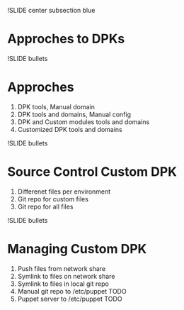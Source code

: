 !SLIDE center subsection blue

# Approches to DPKs

!SLIDE bullets

# Approches

1. DPK tools, Manual domain
1. DPK tools and domains, Manual config 
1. DPK and Custom modules tools and domains
1. Customized DPK tools and domains

!SLIDE bullets

# Source Control Custom DPK

1. Differenet files per environment 
1. Git repo for custom files
1. Git repo for all files

!SLIDE bullets

# Managing Custom DPK
 
1. Push files from network share
1. Symlink to files on network share
1. Symlink to files in local git repo
1. Manual git repo to /etc/puppet TODO
1. Puppet server to /etc/puppet TODO